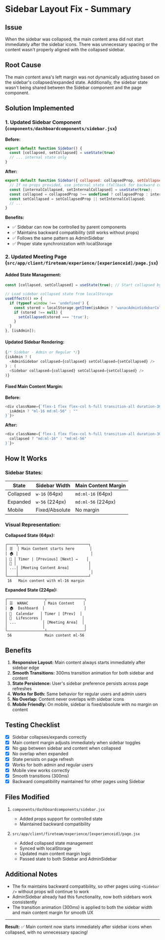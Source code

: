 # Sidebar Layout Fix - Summary

## Issue
When the sidebar was collapsed, the main content area did not start immediately after the sidebar icons. There was unnecessary spacing or the content wasn't properly aligned with the collapsed sidebar.

## Root Cause
The main content area's left margin was not dynamically adjusting based on the sidebar's collapsed/expanded state. Additionally, the sidebar state wasn't being shared between the Sidebar component and the page component.

## Solution Implemented

### 1. Updated Sidebar Component (`components/dashboardcomponents/sidebar.jsx`)

**Before:**
```javascript
export default function Sidebar() {
  const [collapsed, setCollapsed] = useState(true)
  // ... internal state only
}
```

**After:**
```javascript
export default function Sidebar({ collapsed: collapsedProp, setCollapsed: setCollapsedProp }) {
  // If no props provided, use internal state (fallback for backward compatibility)
  const [internalCollapsed, setInternalCollapsed] = useState(true);
  const collapsed = collapsedProp !== undefined ? collapsedProp : internalCollapsed;
  const setCollapsed = setCollapsedProp || setInternalCollapsed;
  // ...
}
```

**Benefits:**
- ✅ Sidebar can now be controlled by parent components
- ✅ Maintains backward compatibility (still works without props)
- ✅ Follows the same pattern as AdminSidebar
- ✅ Proper state synchronization with localStorage

### 2. Updated Meeting Page (`src/app/client/fireteam/experience/[experienceid]/page.jsx`)

#### Added State Management:
```javascript
const [collapsed, setCollapsed] = useState(true); // Start collapsed by default

// Load sidebar collapsed state from localStorage
useEffect(() => {
  if (typeof window !== 'undefined') {
    const stored = localStorage.getItem(isAdmin ? 'wanacAdminSidebarCollapsed' : 'wanacSidebarCollapsed');
    if (stored !== null) {
      setCollapsed(stored === 'true');
    }
  }
}, [isAdmin]);
```

#### Updated Sidebar Rendering:
```javascript
{/* Sidebar - Admin or Regular */}
{isAdmin ? (
  <AdminSidebar collapsed={collapsed} setCollapsed={setCollapsed} />
) : (
  <Sidebar collapsed={collapsed} setCollapsed={setCollapsed} />
)}
```

#### Fixed Main Content Margin:
**Before:**
```javascript
<div className={`flex-1 flex flex-col h-full transition-all duration-300 ${
  isAdmin ? "ml-16 md:ml-56" : ""
}`}>
```

**After:**
```javascript
<div className={`flex-1 flex flex-col h-full transition-all duration-300 ${
  collapsed ? "md:ml-16" : "md:ml-56"
}`}>
```

## How It Works

### Sidebar States:
| State | Sidebar Width | Main Content Margin |
|-------|---------------|---------------------|
| Collapsed | `w-16` (64px) | `md:ml-16` (64px) |
| Expanded | `w-56` (224px) | `md:ml-56` (224px) |
| Mobile | Fixed/Absolute | No margin |

### Visual Representation:

**Collapsed State (64px):**
```
┌────┬────────────────────────────────┐
│ ☰  │ Main Content starts here       │
│ 🏠 │                                 │
│ 📅 │ Timer | [Previous] [Next] →    │
│ 💓 │                                 │
│ ...│ [Meeting Content Area]         │
│    │                                 │
└────┴────────────────────────────────┘
 16   Main content with ml-16 margin
```

**Expanded State (224px):**
```
┌─────────────────┬─────────────────┐
│ ☰  WANAC       │ Main Content    │
│ 🏠  Dashboard  │                  │
│ 📅  Calendar   │ Timer | [Prev]  │
│ 💓  Lifescores │                  │
│ ...            │ [Meeting Area]  │
│                │                  │
└─────────────────┴─────────────────┘
 56               Main content ml-56
```

## Benefits

1. **Responsive Layout:** Main content always starts immediately after sidebar edge
2. **Smooth Transitions:** 300ms transition animation for both sidebar and content
3. **State Persistence:** User's sidebar preference persists across page refreshes
4. **Works for Both:** Same behavior for regular users and admin users
5. **No Overlap:** Content never overlaps with sidebar icons
6. **Mobile Friendly:** On mobile, sidebar is fixed/absolute with no margin on content

## Testing Checklist

- [x] Sidebar collapses/expands correctly
- [x] Main content margin adjusts immediately when sidebar toggles
- [x] No gap between sidebar and content when collapsed
- [x] No overlap when expanded
- [x] State persists on page refresh
- [x] Works for both admin and regular users
- [x] Mobile view works correctly
- [x] Smooth transitions (300ms)
- [x] Backward compatibility maintained for other pages using Sidebar

## Files Modified

1. `components/dashboardcomponents/sidebar.jsx`
   - Added props support for controlled state
   - Maintained backward compatibility

2. `src/app/client/fireteam/experience/[experienceid]/page.jsx`
   - Added collapsed state management
   - Synced with localStorage
   - Updated main content margin logic
   - Passed state to both Sidebar and AdminSidebar

## Additional Notes

- The fix maintains backward compatibility, so other pages using `<Sidebar />` without props will continue to work
- AdminSidebar already had this functionality, now both sidebars work consistently
- The transition animation (300ms) is applied to both the sidebar width and main content margin for smooth UX

---

**Result:** ✅ Main content now starts immediately after sidebar icons when collapsed, with no unnecessary spacing!


